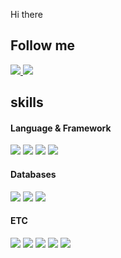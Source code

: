 Hi there

## Follow me

<a href="https://velog.io/@ddh963963" rel="nofollow">
  <img  src="https://img.shields.io/badge/myblog-20C997?style=flat-square&logo=Velog&logoColor=white"/>
</a>
<a href="mailto:hyeonyong737@gmail.com">
  <img  src="https://img.shields.io/badge/hyeonyong737@gmail.com-8B89CC?style=flat-square&logo=Gmail&logoColor=white"/>
</a>


## skills

#### Language & Framework
<img src="https://img.shields.io/badge/Java-007396?style=flat-square&logo=Java&logoColor=white"/></a>
<img src="https://img.shields.io/badge/springboot-6DB33F?style=flat-square&logo=springboot&logoColor=white"/></a>
<img src="https://img.shields.io/badge/JPA-ED145B?style=flat-square&logo=JPA&logoColor=white"/></a>
<img src="https://img.shields.io/badge/Mybatis-003B57?style=flat-square&logo=Mybatis&logoColor=white"/></a>

#### Databases 

<img src="https://img.shields.io/badge/Mysql-4479A1?style=flat-square&logo=Mysql&logoColor=white"/></a>
<img src="https://img.shields.io/badge/Redis-DC382D?style=flat-square&logo=Redis&logoColor=white"/></a>
<img src="https://img.shields.io/badge/Oracle-F80000?style=flat-square&logo=Oracle&logoColor=white"/></a>

#### ETC
<img src="https://img.shields.io/badge/Jenkins-D24939?style=flat-square&logo=Jenkins&logoColor=white"/></a>
<img src="https://img.shields.io/badge/JUnit5-25A162?style=flat-square&logo=JUnit5&logoColor=white"/></a>
<img src="https://img.shields.io/badge/Docker-2496ED?style=flat-square&logo=Docker&logoColor=white"/></a>
<img src="https://img.shields.io/badge/Nginx-009639?style=flat-square&logo=Nginx&logoColor=white"/></a>
<img src="https://img.shields.io/badge/Git-F05032?style=flat-square&logo=Git&logoColor=white"/></a>

